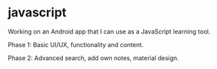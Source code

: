 # javascript

Working on an Android app that I can use as a JavaScript learning tool. 

Phase 1: Basic UI/UX, functionality and content.

Phase 2: Advanced search, add own notes, material design.
